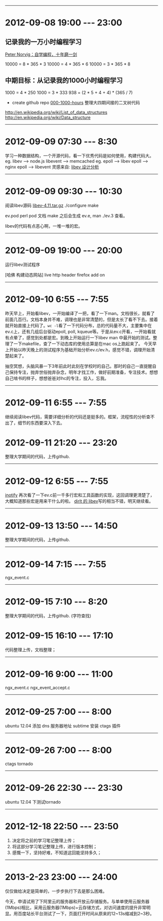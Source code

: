 
--------------------------------------------------------------------------------
# 2012-09-08 19:00 --- 23:00
## 记录我的一万小时编程学习
[Peter Norvig：自学编程，十年磨一剑](http://developer.51cto.com/art/201208/354942.htm)

10000 = 8 * 365 * 3
10000 = 4 * 365 * 6
10000 = 3 * 365 * 8

## 中期目标：从记录我的1000小时编程学习

1000 = 4 * 250
1000 = 3 * 333
938 = (2 * 5 + 4 + 4) * (365 / 7)

* create github repo [000-1000-hours](https://github.com/sfoolish/000-1000-hours)
整理大四期间接的二叉树代码

http://en.wikipedia.org/wiki/List_of_data_structures
http://en.wikipedia.org/wiki/Data_structure

--------------------------------------------------------------------------------
# 2012-09-09 07:30 --- 8:30
学习一种数据结构，一个开源代码，看一下优秀代码是如何使用，构建代码大。
eg. libev --> node.js  libevent --> memcached
eg. epoll --> libev epoll --> nginx epoll --> libevent
灵感来自: [libev 设计分析](http://cnodejs.org/topic/4f16442ccae1f4aa270010a3)

--------------------------------------------------------------------------------
# 2012-09-09 09:30 --- 10:30 
阅读libev源码
[libev-4.11.tar.gz](http://dist.schmorp.de/libev/libev-4.11.tar.gz)
./configure
make

ev.pod perl pod 文档
make 之后会生成 ev.e, man ./ev.3 查看。

libev的代码有点恶心啊，一堆一堆的宏。

--------------------------------------------------------------------------------
# 2012-09-09 19:00 --- 20:00

运行libev测试程序

[哈佛 构建动态网站]
live http header firefox add on

--------------------------------------------------------------------------------
# 2012-09-10 6:55 --- 7:55
昨天早上，开始看libev，一开始编译了一把，看了一下man。文档很长，就看了前面几百行。文档本身并不难，调理也是非常清楚的，但是太长了看不下去。接着就开始直接上代码了。`wc -l`看了一下代码分布，总的代码量不大，主要集中在ev.c上，还有几组后台驱动epoll, poll, kqueue等。于是从ev.c开看，一开始看就有点晕了，感觉到处都是宏。到晚上开始运行一下libev man 中最开始的测试。整理了一下makefile，查了一下动态库的使用总算是在mac os上跑起来了。
今天早上开始以昨天晚上的测试程序为基础开始分析ev.c/ev.h，感觉不错，调理开始清楚起来了。

抽空冥想，头脑风暴一下3年前此时此刻在学校时的自己。那时的自己一直提醒自己保持专注，抛弃世俗抛弃杂念，明年才找工作，做好前期准备，专注技术。想想自己啃书的样子，想想爸爸对lhc的专注，投入，忘我。

--------------------------------------------------------------------------------
# 2012-09-11 6:55 --- 7:55
继续阅读libev代码，需要详细分析的代码还是挺多的。框架，流程性的分析查不出了，细节的东西要深入下去。

# 2012-09-11 21:20 --- 23:20
整理大学期间的代码，上传github.

--------------------------------------------------------------------------------
# 2012-09-12 6:55 --- 7:55
[inotify](http://baike.baidu.com/view/2645027.htm)
再次看了一下ev.c前一千多行宏和工具函数的实现，这回调理更清楚了，大概知道那些宏是用来干什么的啦。
[dirlt 的 libev](www.cnblogs.com/dirlt/archive/2011/09/07/2169344.html)写的相当不错，明天继续看。

--------------------------------------------------------------------------------
# 2012-09-13 13:50 --- 14:50
整理大学期间的代码，上传github.

--------------------------------------------------------------------------------
# 2012-09-14 7:15 --- 7:55
ngx_event.c

--------------------------------------------------------------------------------
# 2012-09-15 7:10 --- 8:20
整理大学期间的代码，上传github. (字符查找)
# 2012-09-15 16:10 --- 17:10
代码整理上传，文档整理；

--------------------------------------------------------------------------------
# 2012-09-16 9:00 --- 11:00
ngx_event.c
ngx_event_accept.c

--------------------------------------------------------------------------------
# 2012-09-25 7:00 --- 8:00
ubuntu 12.04 添加 dns 服务器地址
subtime 安装 ctags 插件

--------------------------------------------------------------------------------
# 2012-09-26 7:00 --- 8:00
ctags
tornado

--------------------------------------------------------------------------------
# 2012-09-26 22:30 --- 23:30
ubuntu 12.04 下测试tornado

--------------------------------------------------------------------------------
# 2012-12-18 22:50 --- 23:50
1. 决定将之前的学习笔记整理上传；
2. 将这部分学习笔记整理上传，进行版本控制；
3. 感慨一下，坚持好难，不知道这回能坚持多久；

--------------------------------------------------------------------------------
# 2013-2-23 23:00 --- 24:00
仅仅做给决定是简单的，一步步执行下去是那么困难。

今天，申请试用了下阿里云的服务器和开放云存储服务。与单单使用云服务器(1Mbps)相比，采用云服务器(1Mbps)+云存储方式，对访问速度的提升非常明显。用百度站长平台测试了一下，页面打开时间从原来的12~13s缩减到2~3秒。

